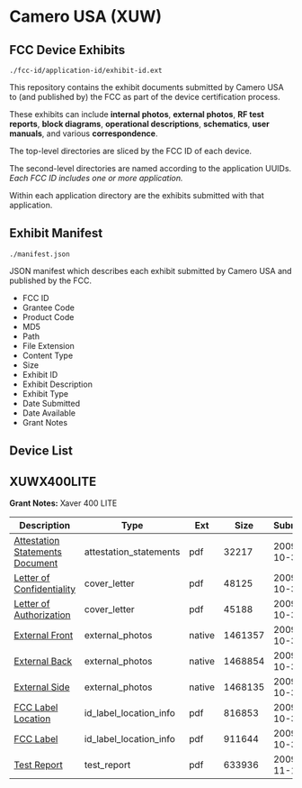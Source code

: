 # Camero USA (XUW)
## FCC Device Exhibits

```
./fcc-id/application-id/exhibit-id.ext
```

This repository contains the exhibit documents submitted by Camero USA to (and published by) the FCC as part of the device certification process.

These exhibits can include **internal photos**, **external photos**, **RF test reports**, **block diagrams**, **operational descriptions**, **schematics**, **user manuals**, and various **correspondence**.

The top-level directories are sliced by the FCC ID of each device.

The second-level directories are named according to the application UUIDs. *Each FCC ID includes one or more application.*

Within each application directory are the exhibits submitted with that application. 

## Exhibit Manifest

```
./manifest.json
```

JSON manifest which describes each exhibit submitted by Camero USA and published by the FCC.

- FCC ID
- Grantee Code
- Product Code
- MD5
- Path
- File Extension
- Content Type
- Size
- Exhibit ID
- Exhibit Description
- Exhibit Type
- Date Submitted
- Date Available
- Grant Notes

## Device List
## XUWX400LITE
**Grant Notes:** Xaver 400 LITE

| Description | Type | Ext | Size | Submitted | Available |
| ----------- | ---- | --- | ---- | --------- | --------- |
| [Attestation Statements Document](XUWX400LITE/8508e6bee26321c1b323c737a30ad8ba/1192275.pdf) | attestation_statements | pdf | 32217 | 2009-10-30 | 2009-11-27 |
| [Letter of Confidentiality](XUWX400LITE/8508e6bee26321c1b323c737a30ad8ba/1192276.pdf) | cover_letter | pdf | 48125 | 2009-10-30 | 2009-11-27 |
| [Letter of Authorization](XUWX400LITE/8508e6bee26321c1b323c737a30ad8ba/1192281.pdf) | cover_letter | pdf | 45188 | 2009-10-30 | 2009-11-27 |
| [External Front](XUWX400LITE/8508e6bee26321c1b323c737a30ad8ba/1192290.native) | external_photos | native | 1461357 | 2009-10-30 | 2009-11-27 |
| [External Back](XUWX400LITE/8508e6bee26321c1b323c737a30ad8ba/1192291.native) | external_photos | native | 1468854 | 2009-10-30 | 2009-11-27 |
| [External Side](XUWX400LITE/8508e6bee26321c1b323c737a30ad8ba/1192292.native) | external_photos | native | 1468135 | 2009-10-30 | 2009-11-27 |
| [FCC Label Location](XUWX400LITE/8508e6bee26321c1b323c737a30ad8ba/1192279.pdf) | id_label_location_info | pdf | 816853 | 2009-10-30 | 2009-11-27 |
| [FCC Label](XUWX400LITE/8508e6bee26321c1b323c737a30ad8ba/1192280.pdf) | id_label_location_info | pdf | 911644 | 2009-10-30 | 2009-11-27 |
| [Test Report](XUWX400LITE/8508e6bee26321c1b323c737a30ad8ba/1200276.pdf) | test_report | pdf | 633936 | 2009-11-16 | 2009-11-27 |
